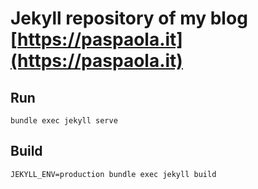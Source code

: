 Jekyll repository of my blog [https://paspaola.it](https://paspaola.it)
=======================================================================

Run
---

	bundle exec jekyll serve

Build
-----

	JEKYLL_ENV=production bundle exec jekyll build